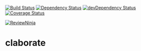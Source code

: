 [![Build Status](https://travis-ci.org/claborate/claborate.svg?branch=master)](https://travis-ci.org/claborate/claborate) [![Dependency Status](https://david-dm.org/claborate/claborate.svg)](https://david-dm.org/claborate/claborate) [![devDependency Status](https://david-dm.org/claborate/claborate/dev-status.svg)](https://david-dm.org/claborate/claborate#info=devDependencies) [![Coverage Status](https://img.shields.io/coveralls/claborate/claborate.svg)](https://coveralls.io/r/claborate/claborate)

[![ReviewNinja](http://app.review.ninja/assets/images/wereviewninja-32.png)](http://app.review.ninja/claborate/claborate)

claborate
===
